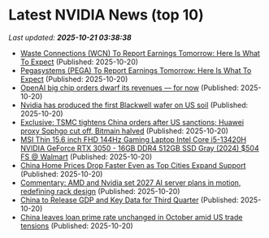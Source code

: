 # Latest NVIDIA News (top 10)
_Last updated: **2025-10-21 03:38:38**_

- [Waste Connections (WCN) To Report Earnings Tomorrow: Here Is What To Expect](https://finance.yahoo.com/news/waste-connections-wcn-report-earnings-030705666.html) (Published: 2025-10-20)
- [Pegasystems (PEGA) To Report Earnings Tomorrow: Here Is What To Expect](https://finance.yahoo.com/news/pegasystems-pega-report-earnings-tomorrow-030654581.html) (Published: 2025-10-20)
- [OpenAI big chip orders dwarf its revenues — for now](https://economictimes.indiatimes.com/tech/artificial-intelligence/openai-big-chip-orders-dwarf-its-revenues-for-now/articleshow/124698503.cms) (Published: 2025-10-20)
- [Nvidia has produced the first Blackwell wafer on US soil](https://www.xda-developers.com/nvidia-produced-first-blackwell-wafer-us-soil/) (Published: 2025-10-20)
- [Exclusive: TSMC tightens China orders after US sanctions; Huawei proxy Sophgo cut off, Bitmain halved](https://www.digitimes.com/news/a20251020PD201/tsmc-china-huawei-revenue-2025.html) (Published: 2025-10-20)
- [MSI Thin 15.6 inch FHD 144Hz Gaming Laptop Intel Core i5-13420H NVIDIA GeForce RTX 3050 - 16GB DDR4 512GB SSD Gray (2024) $504 FS @ Walmart](https://slickdeals.net/f/18714352-msi-thin-15-6-inch-fhd-144hz-gaming-laptop-intel-core-i5-13420h-nvidia-geforce-rtx-3050-16gb-ddr4-512gb-ssd-gray-2024-504-fs-walmart) (Published: 2025-10-20)
- [China Home Prices Drop Faster Even as Top Cities Expand Support](https://biztoc.com/x/cf840e691a19c703) (Published: 2025-10-20)
- [Commentary: AMD and Nvidia set 2027 AI server plans in motion, redefining rack design](https://www.digitimes.com/news/a20251020PD202/nvidia-amd-ai-server-server-rack-cooling-design-2027.html) (Published: 2025-10-20)
- [China to Release GDP and Key Data for Third Quarter](https://biztoc.com/x/a20936db3881a7b7) (Published: 2025-10-20)
- [China leaves loan prime rate unchanged in October amid US trade tensions](https://biztoc.com/x/f7a11e7e8dc238ee) (Published: 2025-10-20)
